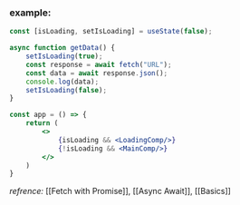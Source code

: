 ### example:
```jsx
const [isLoading, setIsLoading] = useState(false);

async function getData() {
	setIsLoading(true);
	const response = await fetch("URL");
	const data = await response.json();
	console.log(data);
	setIsLoading(false);
}

const app = () => {
	return (
		<>
			{isLoading && <LoadingComp/>}
			{!isLoading && <MainComp/>}
		</>
	)
}
```

*refrence:* [[Fetch with Promise]], [[Async Await]], [[Basics]]